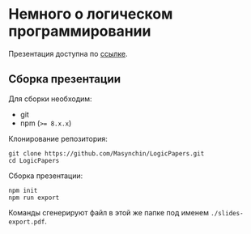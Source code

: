 # Немного о логическом программировании

Презентация доступна по [ссылке](https://masynchin.github.io/LogicPapers/).
## Сборка презентации

Для сборки необходим:

- git
- npm (`>= 8.x.x`)

Клонирование репозитория:

~~~shell
git clone https://github.com/Masynchin/LogicPapers.git
cd LogicPapers
~~~

Сборка презентации:

~~~shell
npm init
npm run export
~~~

Команды сгенерируют файл в этой же папке под именем `./slides-export.pdf`.
